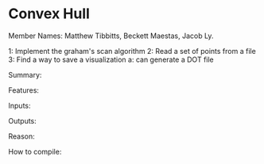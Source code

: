 # Convex Hull
Member Names: Matthew Tibbitts, Beckett Maestas, Jacob Ly. 

1: Implement the graham's scan algorithm
2: Read a set of points from a file
3: Find a way to save a visualization
    a: can generate a DOT file
    
Summary:


Features:


Inputs:


Outputs:


Reason:


How to compile:
